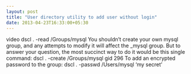 ```yaml
---
layout: post
title: "User directory utility to add user without login"
date: 2013-04-23T16:33:00+05:30
---
```


video  dscl . -read /Groups/mysql You shouldn’t create your own mysql group, and any attempts to modify it will affect the _mysql group. But to answer your question, the most succinct way to do it would be this single command:  dscl . -create /Groups/mysql gid 296 To add an encrypted password to the group:  dscl . -passwd /Users/mysql ‘my secret’

